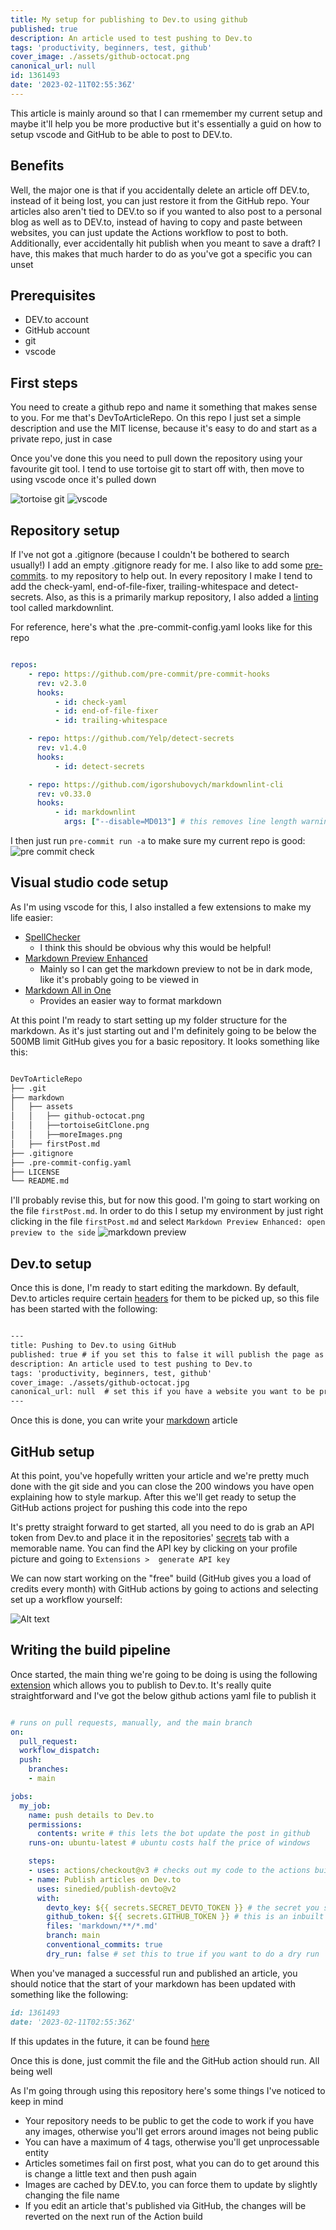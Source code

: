 ```yaml
---
title: My setup for publishing to Dev.to using github
published: true
description: An article used to test pushing to Dev.to
tags: 'productivity, beginners, test, github'
cover_image: ./assets/github-octocat.png
canonical_url: null
id: 1361493
date: '2023-02-11T02:55:36Z'
---
```


This article is mainly around so that I can rmemember my current setup and maybe it'll help you be more productive but it's essentially a guid on how to setup vscode and GitHub to be able to post to DEV.to.

## Benefits

Well, the major one is that if you accidentally delete an article off DEV.to, instead of it being lost, you can just restore it from the GitHub repo.  Your articles also aren't tied to DEV.to so if you wanted to also post to a personal blog as well as to DEV.to, instead of having to copy and paste between websites, you can just update the Actions workflow to post to both.  Additionally, ever accidentally hit publish when you meant to save a draft? I have, this makes that much harder to do as you've got a specific you can unset

## Prerequisites

- DEV.to account
- GitHub account
- git
- vscode

## First steps

You need to create a github repo and name it something that makes sense to you. For me that's DevToArticleRepo. On this repo I just set a simple description and use the MIT license, because it's easy to do and start as a private repo, just in case

Once you've done this you need to pull down the repository using your favourite git tool.  I tend to use tortoise git to start off with, then move to using vscode once it's pulled down

![tortoise git](assets/tortoiseGitClone.png)
![vscode](assets/vscodeGitcommit.png)

## Repository setup

If I've not got a .gitignore (because I couldn't be bothered to search usually!) I add an empty .gitignore ready for me. I also like to add some [pre-commits](https://pre-commit.com/).  to my repository to help out.  In every repository I make I tend to add the check-yaml,  end-of-file-fixer, trailing-whitespace and detect-secrets.  Also, as this is a primarily markup repository, I also added a [linting](https://www.freecodecamp.org/news/what-is-linting-and-how-can-it-save-you-time/) tool called markdownlint.

For reference, here's what the .pre-commit-config.yaml looks like for this repo

```yaml

repos:
    - repo: https://github.com/pre-commit/pre-commit-hooks
      rev: v2.3.0
      hooks:
          - id: check-yaml
          - id: end-of-file-fixer
          - id: trailing-whitespace

    - repo: https://github.com/Yelp/detect-secrets
      rev: v1.4.0
      hooks:
          - id: detect-secrets

    - repo: https://github.com/igorshubovych/markdownlint-cli
      rev: v0.33.0
      hooks:
          - id: markdownlint
            args: ["--disable=MD013"] # this removes line length warnings

```

I then just run `pre-commit run -a` to make sure my current repo is good:
![pre commit check](assets/preCommitCheck.png)

## Visual studio code setup

As I'm using vscode for this, I also installed a few extensions to make my life easier:

- [SpellChecker](https://marketplace.visualstudio.com/items?itemName=swyphcosmo.spellchecker)
  - I think this should be obvious why this would be helpful!
- [Markdown Preview Enhanced](https://marketplace.visualstudio.com/items?itemName=shd101wyy.markdown-preview-enhanced)
  - Mainly so I can get the markdown preview to not be in dark mode, like it's probably going to be viewed in
- [Markdown All in One](https://marketplace.visualstudio.com/items?itemName=yzhang.markdown-all-in-one)
  - Provides an easier way to format markdown

At this point I'm ready to start setting up my folder structure for the markdown.  As it's just starting out and I'm definitely going to be below the 500MB limit GitHub gives you for a basic repository. It looks something like this:

```markdown

DevToArticleRepo
├── .git
├── markdown
│   ├── assets
│   │   ├── github-octocat.png
│   │   ├──tortoiseGitClone.png
│   │   ├──moreImages.png
│   ├── firstPost.md
├── .gitignore
├── .pre-commit-config.yaml
├── LICENSE
└── README.md

```

I'll probably revise this, but for now this good. I'm going to start working on the file `firstPost.md`. In order to do this I setup my environment by just right clicking in the file `firstPost.md` and select `Markdown Preview Enhanced: open preview to the side`
![markdown preview](assets/markdownPreview.png)

## Dev.to setup

Once this is done, I'm ready to start editing the markdown. By default, Dev.to articles require certain [headers](https://github.com/sinedied/devto-github-template/blob/main/posts/example.md) for them to be picked up, so this file has been started with the following:

```markdown

---
title: Pushing to Dev.to using GitHub
published: true # if you set this to false it will publish the page as a draft
description: An article used to test pushing to Dev.to
tags: 'productivity, beginners, test, github'
cover_image: ./assets/github-octocat.jpg
canonical_url: null  # set this if you have a website you want to be promoted
---

```

Once this is done, you can write your [markdown](https://github.com/adam-p/markdown-here/wiki/Markdown-Cheatsheet) article

## GitHub setup

At this point, you've hopefully written your article and we're pretty much done with the git side and you can close the 200 windows you have open explaining how to style markup. After this we'll get ready to setup the GitHub actions project for pushing this code into the repo

It's pretty straight forward to get started, all you need to do is grab an API token from Dev.to and place it in the repositories' [secrets](https://docs.github.com/en/actions/security-guides/encrypted-secrets) tab with a memorable name.  You can find the API key by clicking on your profile picture and going to `Extensions >  generate API key`

We can now start working on the "free" build (GitHub gives you a load of credits every month) with GitHub actions by going to actions and selecting set up a workflow yourself:

![Alt text](assets/githubActionsSetup.png)

## Writing the build pipeline

Once started, the main thing we're going to be doing is using the following [extension](https://github.com/marketplace/actions/publish-to-dev-to) which allows you to publish to Dev.to.  It's really quite straightforward and I've got the below github actions yaml file to publish it

```yaml

# runs on pull requests, manually, and the main branch
on:
  pull_request:
  workflow_dispatch:
  push:
    branches:
    - main

jobs:
  my_job:
    name: push details to Dev.to
    permissions:
      contents: write # this lets the bot update the post in github
    runs-on: ubuntu-latest # ubuntu costs half the price of windows

    steps:
    - uses: actions/checkout@v3 # checks out my code to the actions build
    - name: Publish articles on Dev.to
      uses: sinedied/publish-devto@v2
      with:
        devto_key: ${{ secrets.SECRET_DEVTO_TOKEN }} # the secret you setup
        github_token: ${{ secrets.GITHUB_TOKEN }} # this is an inbuilt secret by github
        files: 'markdown/**/*.md'
        branch: main
        conventional_commits: true
        dry_run: false # set this to true if you want to do a dry run

```

When you've managed a successful run and published an article, you should notice that the start of your markdown has been updated with something like the following:

```markdown
id: 1361493
date: '2023-02-11T02:55:36Z'
```

If this updates in the future, it can be found [here](https://github.com/jlewis92/DevToArticleRepo/blob/main/.github/workflows/main.yml)

Once this is done, just commit the file and the GitHub action should run.  All being well

As I'm going through using this repository here's some things I've noticed to keep in mind

- Your repository needs to be public to get the code to work if you have any images, otherwise you'll get errors around images not being public
- You can have a maximum of 4 tags, otherwise you'll get unprocessable entity
- Articles sometimes fail on first post, what you can do to get around this is change a little text and then push again
- Images are cached by DEV.to, you can force them to update by slightly changing the file name
- If you edit an article that's published via GitHub, the changes will be reverted on the next run of the Action build
